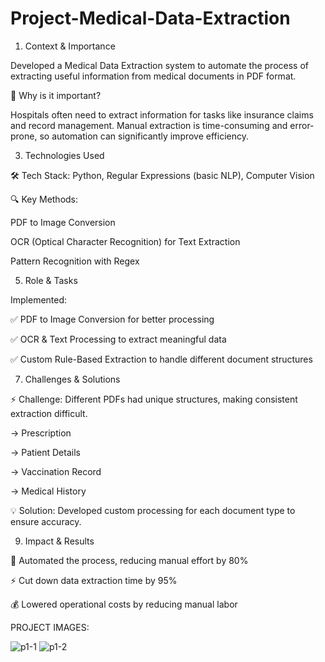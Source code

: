 # Project-Medical-Data-Extraction

1. Context & Importance
   
Developed a Medical Data Extraction system to automate the process of extracting useful information from medical documents in PDF format.

📌 Why is it important?

Hospitals often need to extract information for tasks like insurance claims and record management. Manual extraction is time-consuming and error-prone, so automation can significantly improve efficiency.

3. Technologies Used
   
🛠 Tech Stack: Python, Regular Expressions (basic NLP), Computer Vision

🔍 Key Methods:

PDF to Image Conversion

OCR (Optical Character Recognition) for Text Extraction

Pattern Recognition with Regex

5. Role & Tasks
   
Implemented:

✅ PDF to Image Conversion for better processing

✅ OCR & Text Processing to extract meaningful data

✅ Custom Rule-Based Extraction to handle different document structures

7. Challenges & Solutions
   
⚡ Challenge: Different PDFs had unique structures, making consistent extraction difficult.   

   -> Prescription
   
   -> Patient Details
   
   -> Vaccination Record
   
   -> Medical History
   
💡 Solution: Developed custom processing for each document type to ensure accuracy.

9. Impact & Results
    
🚀 Automated the process, reducing manual effort by 80%

⚡ Cut down data extraction time by 95%

💰 Lowered operational costs by reducing manual labor


PROJECT IMAGES:

![p1-1](https://github.com/user-attachments/assets/1712c051-0631-4cb9-8e37-b664e65152c2)
![p1-2](https://github.com/user-attachments/assets/b2533be9-3f04-452f-9ecc-d61cefb3dd0b)


